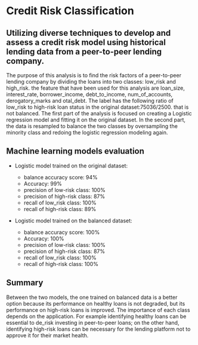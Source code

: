 ![]()
# Credit Risk Classification
## Utilizing diverse techniques to develop and assess a credit risk model using historical lending data from a peer-to-peer lending company.

The purpose of this analysis is to find the risk factors of a peer-to-peer lending company by dividing the loans into two classes: low_risk and high_risk.
the feature that have been used for this analysis are loan_size, interest_rate, borrower_income, debt_to_income, num_of_accounts, derogatory_marks and otal_debt.
The label  has the following ratio of low_risk to high-risk loan status in the original dataset:75036/2500. that is not balanced.
The first part of the analysis is focused on creating a Logistic regression model and fitting it on the original dataset. In the second part, the data is resampled to balance the two classes by oversampling the minority class and redoing the logistic regression modeling again. 

## Machine learning models evaluation

* Logistic model trained on the original dataset:
  * balance accuracy score: 94%
  * Accuracy: 99%
  * precision of low-risk class: 100%
  * precision of high-risk class: 87%
  * recall of low_risk class: 100%
  * recall of high-risk class: 89%
 
* Logistic model trained on the balanced dataset:
  * balance accuracy score: 100%
  * Accuracy: 100%
  * precision of low-risk class: 100%
  * precision of high-risk class: 87%
  * recall of low_risk class: 100%
  * recall of high-risk class: 100%

## Summary
Between the two models, the one trained on balanced data is a better option because its performance on healthy loans is not degraded, but its performance on high-risk loans is improved. 
The importance of each class depends on the application. For example identifying healthy loans can be essential to de_risk investing in peer-to-peer loans; on the other hand, identifying high-risk loans can be necessary for the lending platform not to approve it for their market health.


